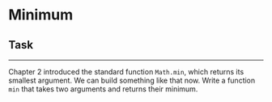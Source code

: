 # Minimum

## Task

---

Chapter 2 introduced the standard function `Math.min`, which returns its smallest argument. We can build something like that now. Write a function `min` that takes two arguments and returns their minimum.
